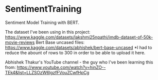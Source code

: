 # SentimentTraining

Sentiment Model Training with BERT.

The dataset I've been using in this project: https://www.kaggle.com/datasets/lakshmi25npathi/imdb-dataset-of-50k-movie-reviews Bert Base uncased files: https://www.kaggle.com/datasets/abhishek/bert-base-uncased
*I had to reduce the abount of rows to 300 in order to be able to upload it here.

Abhishek Thakur's YouTube channel - the guy who I've been learning this from: https://www.youtube.com/watch?v=hinZO--TEk4&list=LLZSOzW6lgzfFVouZCwfHpCg
